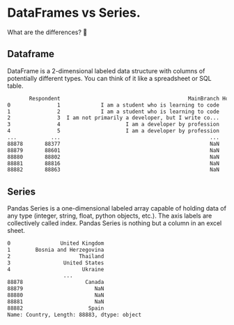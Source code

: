# DataFrames vs Series.

What are the differences? 🤔

## Dataframe

DataFrame is a 2-dimensional labeled data structure with columns of potentially different types. You can think of it like a spreadsheet or SQL table.

```zsh
       Respondent                                         MainBranch Hobbyist  \
0               1             I am a student who is learning to code      Yes   
1               2             I am a student who is learning to code       No   
2               3  I am not primarily a developer, but I write co...      Yes   
3               4                     I am a developer by profession       No   
4               5                     I am a developer by profession      Yes   
...           ...                                                ...      ...   
88878       88377                                                NaN      Yes   
88879       88601                                                NaN       No   
88880       88802                                                NaN       No   
88881       88816                                                NaN       No   
88882       88863                                                NaN      Yes   
```

## Series

Pandas Series is a one-dimensional labeled array capable of holding data of any type (integer, string, float, python objects, etc.). The axis labels are collectively called index. Pandas Series is nothing but a column in an excel sheet.

```zsh
0                United Kingdom
1        Bosnia and Herzegovina
2                      Thailand
3                 United States
4                       Ukraine
                  ...          
88878                    Canada
88879                       NaN
88880                       NaN
88881                       NaN
88882                     Spain
Name: Country, Length: 88883, dtype: object
```
